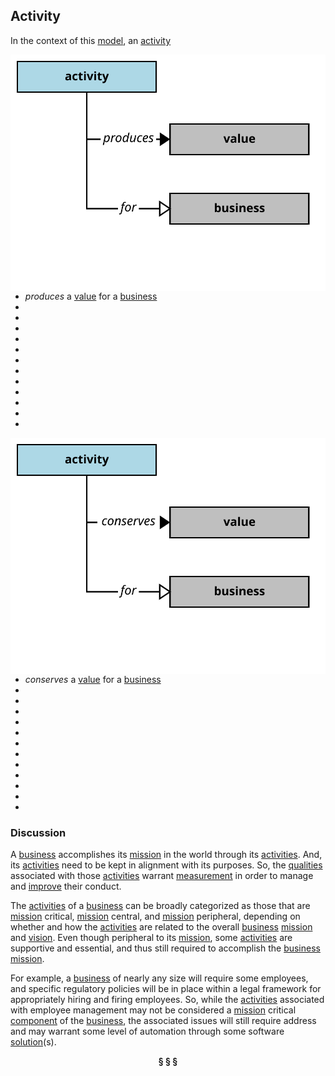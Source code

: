 ## Activity

In the context of this [model](../domain-inventory.md), an [activity][activity]

<img align="right" src="../images/activity_produces.svg" />

<ul>
 <li><i>produces</i> a <a href="value.md">value</a> for a <a href="business.md">business</a></li>
 <li> </li>
 <li> </li>
 <li> </li>
 <li> </li>
 <li> </li>
 <li> </li>
 <li> </li>
 <li> </li>
 <li> </li>
 <li> </li>
 <li> </li>
 <li> </li>
</ul>


<img align="right" src="../images/activity_conserves.svg" />

<ul>
 <li><i>conserves</i> a <a href="value.md">value</a> for a <a href="business.md">business</a></li>
 <li> </li>
 <li> </li>
 <li> </li>
 <li> </li>
 <li> </li>
 <li> </li>
 <li> </li>
 <li> </li>
 <li> </li>
 <li> </li>
 <li> </li>
 <li> </li>
</ul>



### Discussion


A [business][business] accomplishes its [mission][mission] in the world through its [activities][activity].
And, its [activities][activity] need to be kept in alignment with its purposes.
So, the [qualities][qualities] associated with those [activities][activity]
warrant [measurement][measurement] in order to manage and [improve][improve] their conduct.

The [activities][activity] of a [business][business] can be broadly categorized as those
that are [mission][mission] critical, [mission][mission] central, and [mission][mission] peripheral,
depending on whether and how the [activities][activity] are related to
the overall [business][business] [mission][mission] and [vision][vision].
Even though peripheral to its [mission][mission], some [activities][activity] are
supportive and essential, and thus still required to
accomplish the [business][business] [mission][mission].

For example, a [business][business] of nearly any size will require some employees,
and specific regulatory policies will be in place within a legal framework
for appropriately hiring and firing employees.
So, while the [activities][activity] associated with employee management may not
be considered a [mission][mission] critical [component][component] of the [business][business],
the associated issues will still require address and may warrant
some level of automation through some software [solution][solution](s).


<div align="center"><b>&sect; &sect; &sect;</b></div>

[activity]: activity.md
[activities]: activity.md
[business]: business.md
[businesses]: business.md
[component]: component.md
[components]: component.md
[developer]: developer.md
[developers]: developer.md
[dialog]: dialog.md
[dialogs]: dialog.md
[expector]: expector.md
[expectors]: expector.md
[feature]: feature.md
[features]: feature.md
[governor]: governor.md
[governors]: governor.md
[improvement]: improvement.md
[improvements]: improvement.md
[instrument]: instrument.md
[instruments]: instrument.md
[interface]: interface.md
[interfaces]: interface.md
[mission]: mission.md
[missions]: mission.md
[requestor]: requestor.md
[requestors]: requestor.md
[solution]: solution.md
[solutions]: solution.md
[stakeholder]: stakeholder.md
[stakeholders]: stakeholder.md
[value]: value.md
[values]: value.md
[vision]: vision.md
[visions]: vision.md

[qualities]: https://educery.dev/papers/modeling/quality-alignment/#business-quality-inventory
[improve]: improvement.md
[measurement]: https://educery.dev/papers/software-requirements/policy/values/#qualities-quantities
[improves]: improvement.md
[quality]: https://educery.dev/papers/modeling/quality-alignment/#business-quality-inventory
[measurable.way]: measurement.md
[valuable]: value.md
